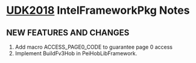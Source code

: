 # [UDK2018]( https://github.com/tianocore/tianocore.github.io/wiki/UDK2018) IntelFrameworkPkg Notes



##  NEW FEATURES AND CHANGES
1. Add macro ACCESS_PAGE0_CODE to guarantee page 0 access
2. Implement BuildFv3Hob in PeiHobLibFramework.


